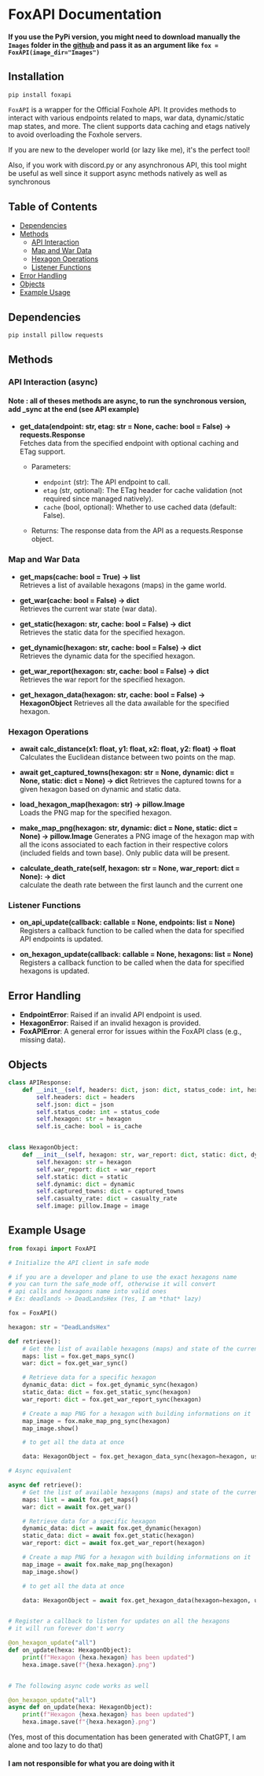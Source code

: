 # FoxAPI Documentation

#### If you use the PyPi version, you might need to download manually the `Images` folder in the [github](https://github.com/ThePhoenix78/FoxAPI/tree/main/foxapi) and pass it as an argument like `fox = FoxAPI(image_dir="Images")`

## Installation
```bash
pip install foxapi
```


`FoxAPI` is a wrapper for the Official Foxhole API. It provides methods to interact with various endpoints related to maps, war data, dynamic/static map states, and more. The client supports data caching and etags natively to avoid overloading the Foxhole servers.

If you are new to the developer world (or lazy like me), it's the perfect tool!

Also, if you work with discord.py or any asynchronous API, this tool might be useful as well since it support async methods natively as well as synchronous


## Table of Contents
- [Dependencies](#dependencies)
- [Methods](#methods)
  - [API Interaction](#api-interaction)
  - [Map and War Data](#map-and-war-data)
  - [Hexagon Operations](#hexagon-operations)
  - [Listener Functions](#listener-functions)
- [Error Handling](#error-handling)
- [Objects](#Objects)
- [Example Usage](#example-usage)

## Dependencies

   ```bash
   pip install pillow requests
   ```

## Methods

### API Interaction (async)

#### Note : all of theses methods are async, to run the synchronous version, add _sync at the end (see API example)

- **get_data(endpoint: str, etag: str = None, cache: bool = False) -> requests.Response**  
  Fetches data from the specified endpoint with optional caching and ETag support.

  - Parameters:
    - `endpoint` (str): The API endpoint to call.
    - `etag` (str, optional): The ETag header for cache validation (not required since managed natively).
    - `cache` (bool, optional): Whether to use cached data (default: False).

  - Returns: The response data from the API as a requests.Response object.

### Map and War Data

- **get_maps(cache: bool = True) -> list**  
  Retrieves a list of available hexagons (maps) in the game world.

- **get_war(cache: bool = False) -> dict**  
  Retrieves the current war state (war data).

- **get_static(hexagon: str, cache: bool = False) -> dict**  
  Retrieves the static data for the specified hexagon.

- **get_dynamic(hexagon: str, cache: bool = False) -> dict**  
  Retrieves the dynamic data for the specified hexagon.

- **get_war_report(hexagon: str, cache: bool = False) -> dict**  
  Retrieves the war report for the specified hexagon.

- **get_hexagon_data(hexagon: str, cache: bool = False) -> HexagonObject**
    Retrieves all the data awailable for the specified hexagon.

### Hexagon Operations

- **await calc_distance(x1: float, y1: float, x2: float, y2: float) -> float**  
  Calculates the Euclidean distance between two points on the map.

- **await get_captured_towns(hexagon: str = None, dynamic: dict = None, static: dict = None) -> dict**
  Retrieves the captured towns for a given hexagon based on dynamic and static data.

- **load_hexagon_map(hexagon: str) -> pillow.Image**  
  Loads the PNG map for the specified hexagon.

- **make_map_png(hexagon: str, dynamic: dict = None, static: dict = None) -> pillow.Image**
  Generates a PNG image of the hexagon map with all the icons associated to each faction in their respective colors (included fields and town base). Only public data will be present.

- **calculate_death_rate(self, hexagon: str = None, war_report: dict = None): -> dict**  
    calculate the death rate between the first launch and the current one

### Listener Functions

- **on_api_update(callback: callable = None, endpoints: list = None)**  
  Registers a callback function to be called when the data for specified API endpoints is updated.

- **on_hexagon_update(callback: callable = None, hexagons: list = None)**  
  Registers a callback function to be called when the data for specified hexagons is updated.

## Error Handling

- **EndpointError**: Raised if an invalid API endpoint is used.
- **HexagonError**: Raised if an invalid hexagon is provided.
- **FoxAPIError**: A general error for issues within the FoxAPI class (e.g., missing data).


## Objects

```python
class APIResponse:
    def __init__(self, headers: dict, json: dict, status_code: int, hexagon: str, is_cache: bool):
        self.headers: dict = headers
        self.json: dict = json
        self.status_code: int = status_code
        self.hexagon: str = hexagon
        self.is_cache: bool = is_cache


class HexagonObject:
    def __init__(self, hexagon: str, war_report: dict, static: dict, dynamic: dict, captured_towns: dict, casualty_rate: dict, image: pillow.Image):
        self.hexagon: str = hexagon
        self.war_report: dict = war_report
        self.static: dict = static
        self.dynamic: dict = dynamic
        self.captured_towns: dict = captured_towns
        self.casualty_rate: dict = casualty_rate
        self.image: pillow.Image = image
```


## Example Usage

```python
from foxapi import FoxAPI

# Initialize the API client in safe mode

# if you are a developer and plane to use the exact hexagons name
# you can turn the safe_mode off, otherwise it will convert
# api calls and hexagons name into valid ones
# Ex: deadlands -> DeadLandsHex (Yes, I am *that* lazy)

fox = FoxAPI()

hexagon: str = "DeadLandsHex"

def retrieve():
    # Get the list of available hexagons (maps) and state of the current war
    maps: list = fox.get_maps_sync()
    war: dict = fox.get_war_sync()

    # Retrieve data for a specific hexagon
    dynamic_data: dict = fox.get_dynamic_sync(hexagon)
    static_data: dict = fox.get_static_sync(hexagon)
    war_report: dict = fox.get_war_report_sync(hexagon)

    # Create a map PNG for a hexagon with building informations on it
    map_image = fox.make_map_png_sync(hexagon)
    map_image.show()

    # to get all the data at once

    data: HexagonObject = fox.get_hexagon_data_sync(hexagon=hexagon, use_cache=True)

# Async equivalent

async def retrieve():
    # Get the list of available hexagons (maps) and state of the current war
    maps: list = await fox.get_maps()
    war: dict = await fox.get_war()

    # Retrieve data for a specific hexagon
    dynamic_data: dict = await fox.get_dynamic(hexagon)
    static_data: dict = await fox.get_static(hexagon)
    war_report: dict = await fox.get_war_report(hexagon)

    # Create a map PNG for a hexagon with building informations on it
    map_image = await fox.make_map_png(hexagon)
    map_image.show()

    # to get all the data at once

    data: HexagonObject = await fox.get_hexagon_data(hexagon=hexagon, use_cache=True)


# Register a callback to listen for updates on all the hexagons
# it will run forever don't worry

@on_hexagon_update("all")
def on_update(hexa: HexagonObject):
    print(f"Hexagon {hexa.hexagon} has been updated")
    hexa.image.save(f"{hexa.hexagon}.png")


# The following async code works as well

@on_hexagon_update("all")
async def on_update(hexa: HexagonObject):
    print(f"Hexagon {hexa.hexagon} has been updated")
    hexa.image.save(f"{hexa.hexagon}.png")

```
 (Yes, most of this documentation has been generated with ChatGPT, I am alone and too lazy to do that)

 #### I am not responsible for what you are doing with it
